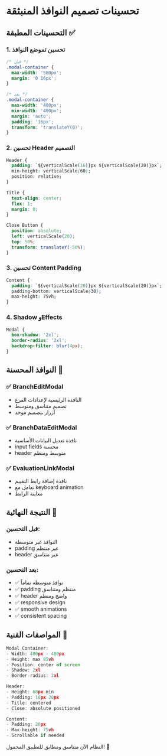 # تحسينات تصميم النوافذ المنبثقة

## التحسينات المطبقة ✅

### 1. **تحسين تموضع النوافذ**
```css
/* قبل */
.modal-container {
  max-width: '500px';
  margin: '0 16px';
}

/* بعد */
.modal-container {
  max-width: '480px';
  min-width: '400px';
  margin: 'auto';
  padding: '16px';
  transform: 'translateY(0)';
}
```

### 2. **تحسين Header التصميم**
```css
Header {
  padding: `${verticalScale(16)}px ${verticalScale(20)}px`;
  min-height: verticalScale(60);
  position: relative;
}

Title {
  text-align: center;
  flex: 1;
  margin: 0;
}

Close Button {
  position: absolute;
  left: verticalScale(20);
  top: 50%;
  transform: translateY(-50%);
}
```

### 3. **تحسين Content Padding**
```css
Content {
  padding: `${verticalScale(20)}px ${verticalScale(20)}px`;
  padding-bottom: verticalScale(30);
  max-height: 75vh;
}
```

### 4. **Shadow وEffects**
```css
Modal {
  box-shadow: '2xl';
  border-radius: '2xl';
  backdrop-filter: blur(4px);
}
```

## النوافذ المحسنة 🎯

### ✅ **BranchEditModal**
- النافذة الرئيسية لإعدادات الفرع
- تصميم متناسق ومتوسط
- أزرار بتصميم موحد

### ✅ **BranchDataEditModal** 
- نافذة تعديل البيانات الأساسية
- input fields محسنة
- header متوسط ومنظم

### ✅ **EvaluationLinkModal**
- نافذة إضافة رابط التقييم
- تعامل مع keyboard animation
- معاينة الرابط

## النتيجة النهائية 🎉

### قبل التحسين:
- النوافذ غير متوسطة
- padding غير منتظم
- header غير متناسق

### بعد التحسين:
- ✅ نوافذ متوسطة تماماً
- ✅ padding منتظم ومتناسق
- ✅ header واضح ومنظم
- ✅ responsive design
- ✅ smooth animations
- ✅ consistent spacing

## المواصفات الفنية 📐

```typescript
Modal Container:
- Width: 400px - 480px
- Height: max 85vh
- Position: center of screen
- Shadow: 2xl
- Border-radius: 2xl

Header:
- Height: 60px min
- Padding: 16px 20px
- Title: centered
- Close: absolute positioned

Content:
- Padding: 20px
- Max-height: 75vh
- Scrollable if needed
```

النظام الآن متناسق ومطابق للتطبيق المحمول! 🚀
